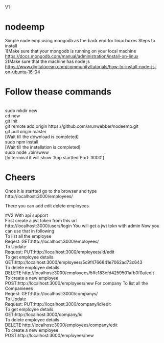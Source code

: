 V1
# nodeemp
Simple node emp using mongodb as the back end for linux boxes
Steps to install</br>
1)Make sure that your mongodb is running  on your local machine</br>
https://docs.mongodb.com/manual/administration/install-on-linux </br>
2)Make sure that the machine has node js</br>
https://www.digitalocean.com/community/tutorials/how-to-install-node-js-on-ubuntu-16-04

# Follow thease commands
</br>
sudo mkdir new</br>
cd new</br>
git init</br>
git remote add origin https://github.com/arunwebber/nodeemp.git</br>
git pull origin master</br>
[Wait till the download is completed]</br>
sudo npm install</br>
[Wait till the installation is completed]</br>
sudo node ./bin/www</br>
[In terminal it will show 'App startted Port: 3000']</br>

# Cheers

Once it is startted go to the browser and type
http://localhost:3000/employees/</br>

There you can add edit delete employees

#V2
With api support</br>
First create a jwt token from this url</br>
http://localhost:3000/users/login You will get a jwt tokn with admin Now you can use that in following</br>
To list all the employee</br>
Reqest: GET:http://localhost:3000/employees/</br>
To Update</br>
Request: PUT:http://localhost:3000/employees/id/edit</br>
To get employee details</br>
GET:http://localhost:3000/employees/5c9f4766841e7062ad73c643</br>
To delete employee details</br>
DELETE http://localhost:3000/employees/5ffc183cfd4259501afb0f0a/edit</br>
To create a new employee</br>
POST:http://localhost:3000/employees/new
For company
To list all the Companieees</br>
Reqest: GET:http://localhost:3000/companys/</br>
To Update</br>
Request: PUT:http://localhost:3000/company/id/edit</br>
To get employee details</br>
GET:http://localhost:3000/company/id</br>
To delete employee details</br>
DELETE http://localhost:3000/employees/company/edit</br>
To create a new employee</br>
POST:http://localhost:3000/employees/new
